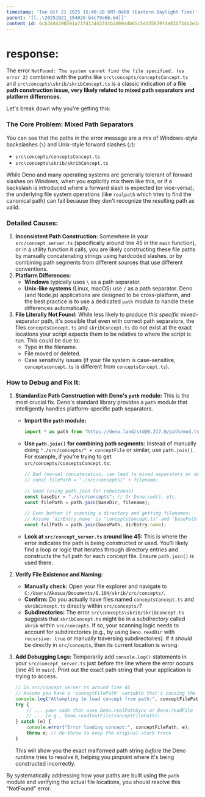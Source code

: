 ```yaml
---
timestamp: 'Tue Oct 21 2025 15:40:20 GMT-0400 (Eastern Daylight Time)'
parent: '[[..\20251021_154020.b4c79e6b.md]]'
content_id: 6cb3444398591a71f4134437dcb2d69adb65c5dd35629f4e83b734b2e1e1133b
---
```


# response:

The error `NotFound: The system cannot find the file specified. (os error 2)` combined with the paths like `src\concepts/conceptsConcept.ts` and `src\concepts\skrib/skribConcept.ts` is a classic indication of a **file path construction issue, very likely related to mixed path separators and platform differences.**

Let's break down why you're getting this:

### The Core Problem: Mixed Path Separators

You can see that the paths in the error message are a mix of Windows-style backslashes (`\`) and Unix-style forward slashes (`/`):

* `src\concepts/conceptsConcept.ts`
* `src\concepts\skrib/skribConcept.ts`

While Deno and many operating systems are generally tolerant of forward slashes on Windows, when you explicitly mix them like this, or if a backslash is introduced where a forward slash is expected (or vice-versa), the underlying file system operations (like `realpath` which tries to find the canonical path) can fail because they don't recognize the resulting path as valid.

### Detailed Causes:

1. **Inconsistent Path Construction:** Somewhere in your `src/concept_server.ts` (specifically around line 45 in the `main` function), or in a utility function it calls, you are likely constructing these file paths by manually concatenating strings using hardcoded slashes, or by combining path segments from different sources that use different conventions.
2. **Platform Differences:**
   * **Windows** typically uses `\` as a path separator.
   * **Unix-like systems** (Linux, macOS) use `/` as a path separator.
     Deno (and Node.js) applications are designed to be cross-platform, and the best practice is to use a dedicated `path` module to handle these differences automatically.
3. **File Literally Not Found:** While less likely to produce *this specific* mixed-separator path, it's possible that even with correct path separators, the files `conceptsConcept.ts` and `skribConcept.ts` do not exist at the exact locations your script expects them to be relative to where the script is run. This could be due to:
   * Typo in the filename.
   * File moved or deleted.
   * Case sensitivity issues (if your file system is case-sensitive, `conceptsconcept.ts` is different from `conceptsConcept.ts`).

### How to Debug and Fix It:

1. **Standardize Path Construction with Deno's `path` module:**
   This is the most crucial fix. Deno's standard library provides a `path` module that intelligently handles platform-specific path separators.

   * **Import the `path` module:**
     ```typescript
     import * as path from "https://deno.land/std@0.217.0/path/mod.ts"; // Use your Deno std version
     ```

   * **Use `path.join()` for combining path segments:**
     Instead of manually doing `"./src/concepts/" + conceptFile` or similar, use `path.join()`.
     For example, if you're trying to get `src/concepts/conceptsConcept.ts`:
     ```typescript
     // Bad (manual concatenation, can lead to mixed separators or double slashes)
     // const filePath = "./src/concepts/" + filename;

     // Good (using path.join for robustness)
     const baseDir = "./src/concepts"; // Or Deno.cwd(), etc.
     const filePath = path.join(baseDir, filename);

     // Even better if scanning a directory and getting filenames:
     // Assume `dirEntry.name` is "conceptsConcept.ts" and `basePath` is "src/concepts"
     const fullPath = path.join(basePath, dirEntry.name);
     ```

   * **Look at `src/concept_server.ts` around line 45:**
     This is where the error indicates the path is being constructed or used. You'll likely find a loop or logic that iterates through directory entries and constructs the full path for each concept file. Ensure `path.join()` is used there.

2. **Verify File Existence and Naming:**
   * **Manually check:** Open your file explorer and navigate to `C:/Users/Akosua/Documents/6.104/skrib/src/concepts/`.
   * **Confirm:** Do you actually have files named `conceptsConcept.ts` and `skribConcept.ts` directly within `src/concepts/`?
   * **Subdirectories:** The error `src\concepts\skrib/skribConcept.ts` suggests that `skribConcept.ts` might be in a *subdirectory* called `skrib` within `src/concepts`. If so, your scanning logic needs to account for subdirectories (e.g., by using `Deno.readDir` with `recursive: true` or manually traversing subdirectories). If it *should* be directly in `src/concepts`, then its current location is wrong.

3. **Add Debugging Logs:**
   Temporarily add `console.log()` statements in your `src/concept_server.ts` just before the line where the error occurs (line 45 in `main`). Print out the exact path string that your application is trying to access.

   ```typescript
   // In src/concept_server.ts around line 45
   // Assume you have a 'conceptFilePath' variable that's causing the issue
   console.log("Attempting to load concept from path:", conceptFilePath);
   try {
       // ... your code that uses Deno.realPathSync or Deno.readFile
       // ... (e.g., Deno.readTextFile(conceptFilePath))
   } catch (e) {
       console.error("Error loading concept:", conceptFilePath, e);
       throw e; // Re-throw to keep the original stack trace
   }
   ```

   This will show you the exact malformed path string *before* the Deno runtime tries to resolve it, helping you pinpoint where it's being constructed incorrectly.

By systematically addressing how your paths are built using the `path` module and verifying the actual file locations, you should resolve this "NotFound" error.
